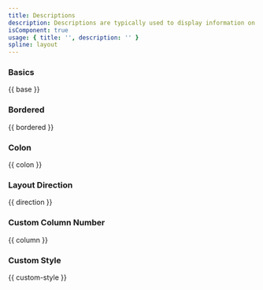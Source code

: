 ```yaml
---
title: Descriptions
description: Descriptions are typically used to display information on detail pages.
isComponent: true
usage: { title: '', description: '' }
spline: layout
---
```


### Basics

{{ base }}

### Bordered

{{ bordered }}

### Colon

{{ colon }}

### Layout Direction

{{ direction }}

### Custom Column Number

{{ column }}

### Custom Style

{{ custom-style }}